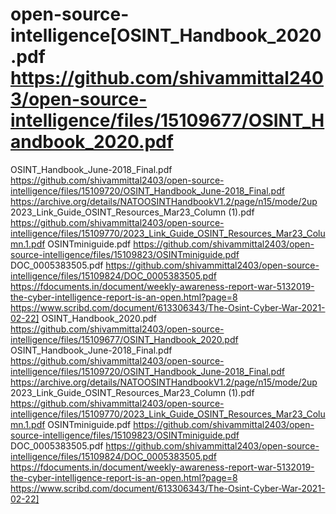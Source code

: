 # open-source-intelligence[OSINT_Handbook_2020.pdf     https://github.com/shivammittal2403/open-source-intelligence/files/15109677/OSINT_Handbook_2020.pdf
OSINT_Handbook_June-2018_Final.pdf       https://github.com/shivammittal2403/open-source-intelligence/files/15109720/OSINT_Handbook_June-2018_Final.pdf
https://archive.org/details/NATOOSINTHandbookV1.2/page/n15/mode/2up
2023_Link_Guide_OSINT_Resources_Mar23_Column (1).pdf       https://github.com/shivammittal2403/open-source-intelligence/files/15109770/2023_Link_Guide_OSINT_Resources_Mar23_Column.1.pdf
OSINTminiguide.pdf         https://github.com/shivammittal2403/open-source-intelligence/files/15109823/OSINTminiguide.pdf
DOC_0005383505.pdf         https://github.com/shivammittal2403/open-source-intelligence/files/15109824/DOC_0005383505.pdf
https://fdocuments.in/document/weekly-awareness-report-war-5132019-the-cyber-intelligence-report-is-an-open.html?page=8
https://www.scribd.com/document/613306343/The-Osint-Cyber-War-2021-02-22]
OSINT_Handbook_2020.pdf     https://github.com/shivammittal2403/open-source-intelligence/files/15109677/OSINT_Handbook_2020.pdf
OSINT_Handbook_June-2018_Final.pdf       https://github.com/shivammittal2403/open-source-intelligence/files/15109720/OSINT_Handbook_June-2018_Final.pdf
https://archive.org/details/NATOOSINTHandbookV1.2/page/n15/mode/2up
2023_Link_Guide_OSINT_Resources_Mar23_Column (1).pdf       https://github.com/shivammittal2403/open-source-intelligence/files/15109770/2023_Link_Guide_OSINT_Resources_Mar23_Column.1.pdf
OSINTminiguide.pdf         https://github.com/shivammittal2403/open-source-intelligence/files/15109823/OSINTminiguide.pdf
DOC_0005383505.pdf         https://github.com/shivammittal2403/open-source-intelligence/files/15109824/DOC_0005383505.pdf
https://fdocuments.in/document/weekly-awareness-report-war-5132019-the-cyber-intelligence-report-is-an-open.html?page=8
https://www.scribd.com/document/613306343/The-Osint-Cyber-War-2021-02-22] 
